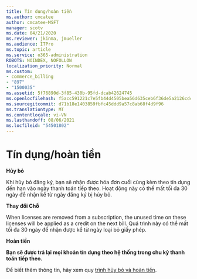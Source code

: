 ```yaml
---
title: Tín dụng/hoàn tiền
ms.author: cmcatee
author: cmcatee-MSFT
manager: scotv
ms.date: 04/21/2020
ms.reviewer: jkinma, jmueller
ms.audience: ITPro
ms.topic: article
ms.service: o365-administration
ROBOTS: NOINDEX, NOFOLLOW
localization_priority: Normal
ms.custom:
- commerce_billing
- "897"
- "1500035"
ms.assetid: 5f76890d-3f85-430b-95fd-dcab42624745
ms.openlocfilehash: f5acc591221c7e5fb44d4505bea56d635ceb6f36de5a2126cdcf40f815168a1e
ms.sourcegitcommit: d71b18e1403859fbfc45ddd9a57c8ab68f4d9f96
ms.translationtype: MT
ms.contentlocale: vi-VN
ms.lasthandoff: 08/06/2021
ms.locfileid: "54501802"
---
```

# <a name="creditrefund"></a>Tín dụng/hoàn tiền

**Hủy bỏ**
  
Khi hủy bỏ đăng ký, bạn sẽ nhận được hóa đơn cuối cùng kèm theo tín dụng đến hạn vào ngày thanh toán tiếp theo. Hoạt động này có thể mất tối đa 30 ngày để nhận kể từ ngày đăng ký bị hủy bỏ.
  
**Thay đổi Chỗ**
  
When licenses are removed from a subscription, the unused time on these licenses will be applied as a credit on the next bill. Quá trình này có thể mất tối đa 30 ngày để nhận được kể từ ngày loại bỏ giấy phép.

**Hoàn tiền**

**Bạn sẽ được trả lại mọi khoản tín dụng theo hệ thống trong chu kỳ thanh toán tiếp theo.**

Để biết thêm thông tin, hãy xem quy [trình hủy bỏ và hoàn tiền](/microsoft-365/commerce/subscriptions/cancel-your-subscription). 
